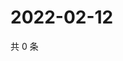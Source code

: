 # 2022-02-12

共 0 条

<!-- BEGIN WEIBO -->
<!-- 最后更新时间 Sat Feb 12 2022 20:17:07 GMT+0800 (China Standard Time) -->

<!-- END WEIBO -->
